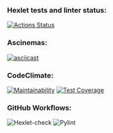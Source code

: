 ### Hexlet tests and linter status:
[![Actions Status](https://github.com/CherSula/python-project-50/actions/workflows/hexlet-check.yml/badge.svg)](https://github.com/CherSula/python-project-50/actions)
### Ascinemas:
[![asciicast](https://asciinema.org/a/XzndWWfvsjEycD0ADafsr5zNz.svg)](https://asciinema.org/a/XzndWWfvsjEycD0ADafsr5zNz)
### CodeClimate:
[![Maintainability](https://api.codeclimate.com/v1/badges/22eaee8f1739869c2d9e/maintainability)](https://codeclimate.com/github/CherSula/python-project-50/maintainability)
[![Test Coverage](.github/workflows/hexlet-check.yml)](https://codeclimate.com/github/CherSula/python-project-50/test_coverage)
### GitHub Workflows:
![Hexlet-check](.github/workflows/hexlet-check.yml)
![Pylint](.github/workflows/pylint.yml)